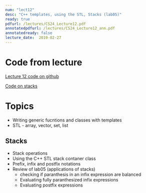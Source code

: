 ```yaml
---
num: "lect12"
desc: "C++ templates, using the STL, Stacks (lab05)"
ready: true
pdfurl: /lectures/CS24_Lecture12.pdf
annotatedpdfurl: /lectures/CS24_Lecture12_ann.pdf
annotatedready: false
lecture_date:  2019-02-27
---
```


# Code from lecture

[Lecture 12 code on github](https://github.com/ucsb-cs24-w19-mirza/cs24-w19-lectures/tree/master/lec-12)

[Code on stacks](https://github.com/ucsb-cs24-s18/cs24-s18-lectures/tree/master/lec-13)

# Topics
* Writing generic fucntions and classes with templates
* STL - array, vector, set, list


## Stacks
* Stack operations
* Using the C++ STL stack contaner class
* Prefix, infix and postfix notations
* Review of lab05 (applications of stacks)
	* checking if paranthesis in an infix expression are balanced
	* Evaluating fully paranthesized infix expressions
	* Evaluating postfix expressions




